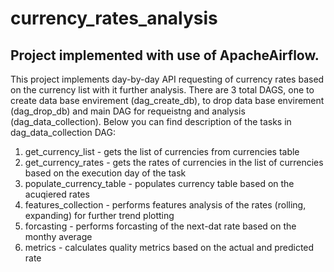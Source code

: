 # currency_rates_analysis
## Project implemented with use of ApacheAirflow.

This project implements day-by-day API requesting of currency rates based on the currency list with it further analysis. 
There are 3 total DAGS, one to create data base envirement (dag_create_db), to drop data base envirement (dag_drop_db) and main DAG for requeistng and analysis (dag_data_collection).
Below you can find description of the tasks in dag_data_collection DAG:
1. get_currency_list - gets the list of currencies from currencies table
2. get_currency_rates - gets the rates of currencies in the list of currencies based on the execution day of the task
3. populate_currency_table - populates currency table based on the acuqiered rates
4. features_collection - performs features analysis of the rates (rolling, expanding) for further trend plotting
5. forcasting - performs forcasting of the next-dat rate based on the monthy average
6. metrics - calculates quality metrics based on the actual and predicted rate
